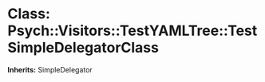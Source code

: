 # Class: Psych::Visitors::TestYAMLTree::TestSimpleDelegatorClass
**Inherits:** SimpleDelegator
    




